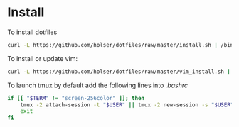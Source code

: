 # Install

To install dotfiles

```bash
curl -L https://github.com/holser/dotfiles/raw/master/install.sh | /bin/bash
```

To install or update vim:

```bash
curl -L https://github.com/holser/dotfiles/raw/master/vim_install.sh | /bin/bash
```

To launch tmux by default add the following lines into *.bashrc*

```bash
if [[ "$TERM" != "screen-256color" ]]; then
    tmux -2 attach-session -t "$USER" || tmux -2 new-session -s "$USER" 
    exit
fi
```
